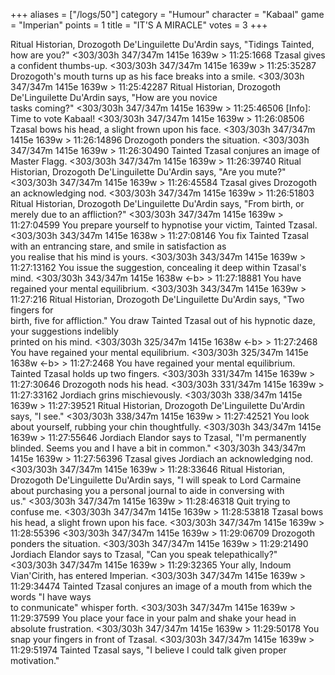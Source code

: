 +++
aliases = ["/logs/50"]
category = "Humour"
character = "Kabaal"
game = "Imperian"
points = 1
title = "IT'S A MIRACLE"
votes = 3
+++

 Ritual Historian, Drozogoth De'Linguilette Du'Ardin says, "Tidings Tainted, how 
 are you?" 
 <303/303h 347/347m 1415e 1639w <eb> <bd>> 11:25:1668 
 Tzasal gives a confident thumbs-up. 
 <303/303h 347/347m 1415e 1639w <eb> <bd>> 11:25:35287 
 Drozogoth's mouth turns up as his face breaks into a smile. 
 <303/303h 347/347m 1415e 1639w <eb> <bd>> 11:25:42287 
 Ritual Historian, Drozogoth De'Linguilette Du'Ardin says, "How are you novice  
 tasks coming?" 
 <303/303h 347/347m 1415e 1639w <eb> <bd>> 11:25:46506 
 [Info]: Time to vote Kabaal! 
 <303/303h 347/347m 1415e 1639w <eb> <bd>> 11:26:08506 
 Tzasal bows his head, a slight frown upon his face. 
 <303/303h 347/347m 1415e 1639w <eb> <bd>> 11:26:14896 
 Drozogoth ponders the situation. 
 <303/303h 347/347m 1415e 1639w <eb> <bd>> 11:26:30490 
 Tainted Tzasal conjures an image of Master Flagg. 
 <303/303h 347/347m 1415e 1639w <eb> <bd>> 11:26:39740 
 Ritual Historian, Drozogoth De'Linguilette Du'Ardin says, "Are you mute?" 
 <303/303h 347/347m 1415e 1639w <eb> <bd>> 11:26:45584 
 Tzasal gives Drozogoth an acknowledging nod. 
 <303/303h 347/347m 1415e 1639w <eb> <bd>> 11:26:51803 
 Ritual Historian, Drozogoth De'Linguilette Du'Ardin says, "From birth, or  
 merely due to an affliction?" 
 <303/303h 347/347m 1415e 1639w <eb> <bd>> 11:27:04599 
 You prepare yourself to hypnotise your victim, Tainted Tzasal. 
 <303/303h 343/347m 1415e 1638w <eb> <bd>> 11:27:08146 
 You fix Tainted Tzasal with an entrancing stare, and smile in satisfaction as  
 you realise that his mind is yours. 
 <303/303h 343/347m 1415e 1639w <eb> <bd>> 11:27:13162 
 You issue the suggestion, concealing it deep within Tzasal's mind. 
 <303/303h 343/347m 1415e 1638w <-b> <bd>> 11:27:18881 
 You have regained your mental equilibrium. 
 <303/303h 343/347m 1415e 1639w <eb> <bd>> 11:27:216 
 Ritual Historian, Drozogoth De'Linguilette Du'Ardin says, "Two fingers for  
 birth, five for affliction." 
You draw Tainted Tzasal out of his hypnotic daze, your suggestions indelibly  
 printed on his mind. 
 <303/303h 325/347m 1415e 1638w <-b> <bd>> 11:27:2468 
 You have regained your mental equilibrium. 
 <303/303h 325/347m 1415e 1638w <-b> <bd>> 11:27:2468 
 You have regained your mental equilibrium.
 Tainted Tzasal holds up two fingers. 
 <303/303h 331/347m 1415e 1639w <eb> <bd>> 11:27:30646 
 Drozogoth nods his head. 
 <303/303h 331/347m 1415e 1639w <eb> <bd>> 11:27:33162 
 Jordiach grins mischievously. 
 <303/303h 338/347m 1415e 1639w <eb> <bd>> 11:27:39521 
 Ritual Historian, Drozogoth De'Linguilette Du'Ardin says, "I see." 
 <303/303h 338/347m 1415e 1639w <eb> <bd>> 11:27:42521 
 You look about yourself, rubbing your chin thoughtfully.
<303/303h 343/347m 1415e 1639w <eb> <bd>> 11:27:55646 
 Jordiach Elandor says to Tzasal, "I'm permanently blinded. Seems you and I have
 a bit in common."
 <303/303h 343/347m 1415e 1639w <eb> <bd>> 11:27:56396 
 Tzasal gives Jordiach an acknowledging nod. 
 <303/303h 347/347m 1415e 1639w <eb> <bd>> 11:28:33646 
 Ritual Historian, Drozogoth De'Linguilette Du'Ardin says, "I will speak to Lord 
 Carmaine about purchasing you a personal journal to aide in conversing with  
 us." 
 <303/303h 347/347m 1415e 1639w <eb> <bd>> 11:28:46318 
 Quit trying to confuse me. 
 <303/303h 347/347m 1415e 1639w <eb> <bd>> 11:28:53818 
 Tzasal bows his head, a slight frown upon his face. 
 <303/303h 347/347m 1415e 1639w <eb> <bd>> 11:28:55396 
 <303/303h 347/347m 1415e 1639w <eb> <bd>> 11:29:06709 
 Drozogoth ponders the situation. 
 <303/303h 347/347m 1415e 1639w <eb> <bd>> 11:29:21490 
 Jordiach Elandor says to Tzasal, "Can you speak telepathically?" 
 <303/303h 347/347m 1415e 1639w <eb> <bd>> 11:29:32365 
 Your ally, Indoum Vian'Cirith, has entered Imperian. 
 <303/303h 347/347m 1415e 1639w <eb> <bd>> 11:29:34474 
 Tainted Tzasal conjures an image of a mouth from which the words "I have ways  
 to conmunicate" whisper forth. 
 <303/303h 347/347m 1415e 1639w <eb> <bd>> 11:29:37599 
 You place your face in your palm and shake your head in absolute frustration. 
 <303/303h 347/347m 1415e 1639w <eb> <bd>> 11:29:50178 
 You snap your fingers in front of Tzasal. 
 <303/303h 347/347m 1415e 1639w <eb> <bd>> 11:29:51974 
 Tainted Tzasal says, "I believe I could talk given proper motivation." 